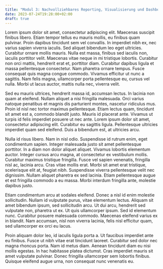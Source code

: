 ```yaml
---
title: "Modul 3: Nachvollziehbares Reporting, Visualisierung und Dashboards"
date: 2023-07-24T19:28:00+02:00
draft: true
---
```


Lorem ipsum dolor sit amet, consectetur adipiscing elit. Maecenas suscipit finibus libero. Etiam tempor tellus eu mauris mollis, eu finibus quam pulvinar. Proin dapibus tincidunt sem vel convallis. In imperdiet nibh ex, nec varius sapien viverra iaculis. Sed aliquet bibendum leo eget ultricies. Curabitur ornare mollis mauris. Nulla est massa, finibus sed iaculis non, iaculis porttitor velit. Maecenas vitae neque in mi tristique lobortis. Curabitur non orci mattis, hendrerit erat et, porttitor diam. Curabitur dapibus ligula et massa pellentesque consectetur. Nam pharetra ornare tempus. Fusce consequat quis magna congue commodo. Vivamus efficitur ut nunc a sagittis. Nam felis magna, ullamcorper porta pellentesque eu, cursus vel nulla. Morbi ut lacus auctor, mattis nulla nec, viverra velit.

Sed eu mauris ultrices, hendrerit massa id, accumsan lectus. In lacinia non quam at eleifend. Nullam aliquet a nisi fringilla malesuada. Orci varius natoque penatibus et magnis dis parturient montes, nascetur ridiculus mus. Proin id nisl nec tortor maximus pellentesque. Etiam lectus quam, tincidunt sit amet est a, commodo blandit justo. Mauris id placerat ante. Vivamus ut turpis id felis imperdiet posuere ut nec ante. Lorem ipsum dolor sit amet, consectetur adipiscing elit. Curabitur eu sagittis ligula. Pellentesque ultricies imperdiet quam sed eleifend. Duis a bibendum est, at ultricies arcu.

Nulla id risus libero. Nam in nisl odio. Suspendisse id rutrum enim, eget condimentum sapien. Integer malesuada justo sit amet pellentesque porttitor. In a diam non dolor aliquet aliquet. Vivamus lobortis elementum auctor. Integer cursus arcu magna, at consectetur ex vestibulum mollis. Curabitur maximus tristique fringilla. Fusce vel sapien venenatis, fringilla nisl ac, lacinia arcu. Cras vitae mollis erat. Morbi sit amet erat tristique, scelerisque elit at, feugiat nibh. Suspendisse viverra pellentesque velit nec dignissim. Nullam aliquet pharetra ex sed lacinia. Etiam pellentesque augue et est fringilla commodo a eu massa. Morbi interdum fringilla ante, molestie dapibus justo.

Etiam condimentum arcu at sodales eleifend. Donec a nisl id enim molestie sollicitudin. Nullam id vulputate purus, vitae elementum lectus. Aliquam sit amet bibendum ipsum, sed sollicitudin arcu. Ut dui arcu, hendrerit sed vulputate non, pharetra ut ex. Ut quis ullamcorper ipsum. Sed id elementum nunc. Curabitur posuere malesuada commodo. Maecenas eleifend varius ex in blandit. Nam accumsan, nisl non viverra lacinia, felis nisl efficitur quam, sed ullamcorper ex orci eu lacus.

Proin aliquam dolor leo, id iaculis ligula porta a. Ut faucibus imperdiet ante eu finibus. Fusce ut nibh vitae erat tincidunt laoreet. Curabitur sed dolor nec magna rhoncus porta. Nam id metus diam. Aenean tincidunt diam eu nisi mollis egestas. In hac habitasse platea dictumst. Cras imperdiet mauris sit amet vulputate pulvinar. Donec fringilla ullamcorper sem lobortis finibus. Quisque eleifend augue urna, non consequat nunc venenatis eu.